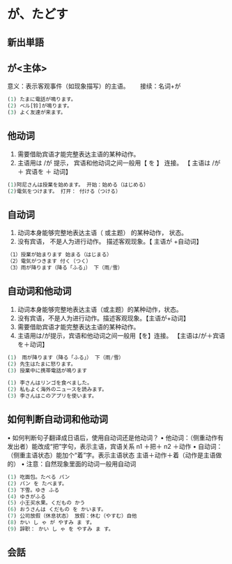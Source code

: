 # が、たどす

## 新出単語

<vue-audio file="../audio/5-1-たんご.mp3" loop />

## が<主体>

意义：表示客观事件（如现象描写）的主语。　　
接续：名词+が

```ts
(1) たまに電話が鳴ります。
(2) ベル[铃]が鳴ります。
(3) よく友達が来ます。
```

## 他动词

1. 需要借助宾语才能完整表达主语的某种动作。
2. 主语用は /が 提示， 宾语和他动词之间一般用【 を 】 连接。
   【 主语は /が ＋ 宾语を ＋ 动词】

```ts
(1)阿尼さんは授業を始めます。 开始：始める（はじめる）
(2)電気をつけます。 打开： 付ける（つける）
```

## 自动词

1. 动词本身能够完整地表达主语（ 或主题） 的某种动作， 状态。
2. 没有宾语， 不是人为进行动作。 描述客观现象。【 主语が +自动词】

```ts
（1）授業が始まります 始まる（はじまる）
（2）電気がつきます 付く（つく）
（3）雨が降ります（降る「ふる」） 下（雨/雪）
```

## 自动词和他动词

1. 动词本身能够完整地表达主语（或主题）的某种动作，状态。
2. 没有宾语，不是人为进行动作。描述客观现象。【主语が+动词】
3. 需要借助宾语才能完整表达主语的某种动作。
4. 主语用は/が提示，宾语和他动词之间一般用【を】连接。
   【主语は/が＋宾语を＋动词】

```ts
(1)　雨が降ります（降る「ふる」） 下（雨/雪）
(2) 先生はたまに怒ります。
(3) 授業中に携帯電話が鳴ります
```

```ts
(1) 李さんはリンゴを食べました。
(2) 私もよく海外のニュースを読みます。
(3) 李さんはこのアプリを使います。

```

## 如何判断自动词和他动词

• 如何判断句子翻译成日语后，使用自动词还是他动词？
• 他动词：（侧重动作有发出者）能改成“把”字句，表示主语，宾语关系 n1 ＋把＋ n2 ＋动作
• 自动词：（侧重主语状态）能加个“着”字。表示主语状态 主语＋动作＋着（动作是主语做的）
• 注意：自然现象里面的动词一般用自动词

```ts
(1) 吃面包。たべる パン
(2) パン を たべます。
(3) 下雪。ゆき ふる
(4) ゆきがふる
(5) 小王买水果。くだもの かう
(6) おうさんは くだもの を かいます。
(7) 公司放假（休息状态） 放假：休む（やすむ）自他
(8) かい し ゃ が やすみ ま す。
(9) 辞职： かい し ゃ を やすみ ま す。
```
## 会話

<vue-audio file="../audio/5-1-かいわ.mp3" loop=true></vue-audio>